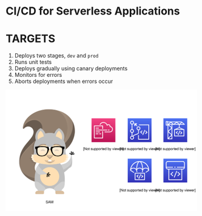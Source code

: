 # CI/CD for Serverless Applications

# TARGETS
1. Deploys two stages, `dev` and `prod`
1. Runs unit tests
1. Deploys gradually using canary deployments
1. Monitors for errors
1. Aborts deployments when errors occur

![Image](img/github-home.svg)